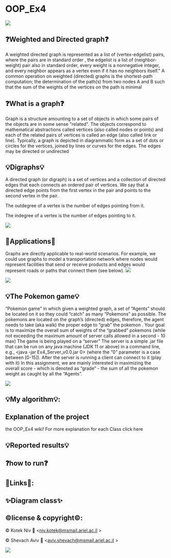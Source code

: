 # OOP_Ex4
![](https://camo.githubusercontent.com/b803cfcca0b874c6116fab9bbc05878b4ab7096770ea51b1a30a7bbc8e2de3f5/68747470733a2f2f7777772e617269656c2e61632e696c2f77702f736974652f77702d636f6e74656e742f75706c6f6164732f73697465732f332f323031382f30372f417269656c5f555f6c6f676f322e6a7067)

## ❓Weighted and Directed graph❓

A weighted directed graph is represented as a list of (vertex-edgelist) pairs, where the pairs are in standard order , the edgelist is a list of (neighbor-weight) pair also in standard order, every weight is a nonnegative integer, and every neighbor appears as a vertex even if it has no neighbors itself." A common operation on weighted (directed) graphs is the shortest-path computation; the determination of the path(s) from two nodes A and B such that the sum of the weights of the vertices on the path is minimal

## ❓What is a graph❓
Graph is a structure amounting to a set of objects in which some pairs of the objects are in some sense "related". The objects correspond to mathematical abstractions called vertices (also called nodes or points) and each of the related pairs of vertices is called an edge (also called link or line). Typically, a graph is depicted in diagrammatic form as a set of dots or circles for the vertices, joined by lines or curves for the edges. The edges may be directed or undirected

## 💡Digraphs💡
A directed graph (or digraph) is a set of vertices and a collection of directed edges that each connects an ordered pair of vertices. We say that a directed edge points from the first vertex in the pair and points to the second vertex in the pair.

The outdegree of a vertex is the number of edges pointing from it.

The indegree of a vertex is the number of edges pointing to it.

![](https://user-images.githubusercontent.com/6517308/71645678-802cd500-2ca1-11ea-96fb-11a71fd95191.jpg)

## 🔎Applications🔎
Graphs are directly applicable to real-world scenarios. For example, we could use graphs to model a transportation network where nodes would represent facilities that send or receive products and edges would represent roads or paths that connect them (see below).
![](https://camo.githubusercontent.com/ec0724a977b3aa31374644f12f6b70e99c8a7fd4ce99e7429a41c652d1ad82be/68747470733a2f2f7777772e66726565636f646563616d702e6f72672f6e6577732f636f6e74656e742f696d616765732f323032302f30362f696d6167652d3132312e706e67)


![](https://upload.wikimedia.org/wikipedia/commons/thumb/9/98/International_Pok%C3%A9mon_logo.svg/640px-International_Pok%C3%A9mon_logo.svg.png)

## 💡The Pokemon game💡
 “Pokemon game” in which given a weighted graph,  a set of “Agents” should be located on it so they could “catch” as many “Pokemons” as possible. The pokemons are located on the graph’s (directed) edges, therefore, the agent needs to take (aka walk)  the proper edge to “grab” the pokemon .
Your goal is to maximize the overall sum of weights of the “grabbed” pokemons (while not exceeding the maximum amount of server calls allowed in a second - 10 max)
The game is being played on a “server” 
The server is a simple .jar file that can be run on any java machine (JDK 11 or above) in a command line, e.g.,  <java -jar Ex4_Server_v0.0.jar 0>  (where the “0” parameter is a case between [0-15]).
After the server is running a client can connect to it (play with it) 
In this assignment, we are mainly interested in maximizing the overall score - which is denoted as “grade” - the sum of all the pokemon weight as caught by all the “Agents”.


![](https://images1.calcalist.co.il/PicServer3/2016/07/11/620912/1-lm.jpg)



## 💡My algorithm💡:


## Explanation of the project

the OOP_Ex4 wiki! For more explanation for each Class click here

## 💡Reported results💡
## ❓how to run❓

## 🔗Links🔗:

## ✨Diagram class✨

## ©️license & copyright©️:

© Kotek Niv 📧 <niv.kotek@msmail.ariel.ac.il >

© Shevach Aviv 📧 <aviv.shevach@msmail.ariel.ac.il >

![](https://i5.walmartimages.com/asr/c2a14558-195b-4d63-a269-48349fb19028_2.61f1a056c089a2737c1499e1d56b4084.png?odnHeight=612&odnWidth=612&odnBg=FFFFFF)
